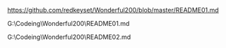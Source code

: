 <https://github.com/redkeyset/Wonderful200/blob/master/README01.md>

G:\Codeing\Wonderful200\README01.md

G:\Codeing\Wonderful200\README02.md

